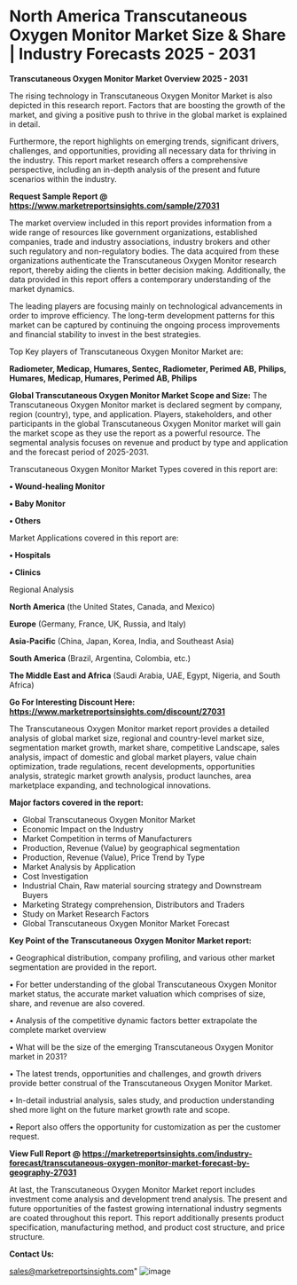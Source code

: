  # North America Transcutaneous Oxygen Monitor Market Size & Share | Industry Forecasts 2025 - 2031

<Strong> Transcutaneous Oxygen Monitor Market Overview 2025 - 2031</strong>

The rising technology in Transcutaneous Oxygen Monitor Market is also depicted in this research report. Factors that are boosting the growth of the market, and giving a positive push to thrive in the global market is explained in detail.

Furthermore, the report highlights on emerging trends, significant drivers, challenges, and opportunities, providing all necessary data for thriving in the industry. This report market research offers a comprehensive perspective, including an in-depth analysis of the present and future scenarios within the industry.

<strong>Request Sample Report @ <a href=https://www.marketreportsinsights.com/sample/27031>https://www.marketreportsinsights.com/sample/27031</a></strong>

The market overview included in this report provides information from a wide range of resources like government organizations, established companies, trade and industry associations, industry brokers and other such regulatory and non-regulatory bodies. The data acquired from these organizations authenticate the Transcutaneous Oxygen Monitor research report, thereby aiding the clients in better decision making. Additionally, the data provided in this report offers a contemporary understanding of the market dynamics.

The leading players are focusing mainly on technological advancements in order to improve efficiency. The long-term development patterns for this market can be captured by continuing the ongoing process improvements and financial stability to invest in the best strategies.

Top Key players of Transcutaneous Oxygen Monitor Market are:

<strong>Radiometer, Medicap, Humares, Sentec, Radiometer, Perimed AB, Philips, Humares, Medicap, Humares, Perimed AB, Philips</strong>

<strong><b>Global Transcutaneous Oxygen Monitor Market Scope and Size:</b></strong>
The Transcutaneous Oxygen Monitor market is declared segment by company, region (country), type, and application. Players, stakeholders, and other participants in the global Transcutaneous Oxygen Monitor market will gain the market scope as they use the report as a powerful resource. The segmental analysis focuses on revenue and product by type and application and the forecast period of 2025-2031.

Transcutaneous Oxygen Monitor Market Types covered in this report are:

<strong>• Wound-healing Monitor

• Baby Monitor

• Others</strong>

Market Applications covered in this report are:

<strong>• Hospitals

• Clinics</strong> 

Regional Analysis

<strong>North America</strong> (the United States, Canada, and Mexico)

<strong>Europe</strong> (Germany, France, UK, Russia, and Italy)

<strong>Asia-Pacific</strong> (China, Japan, Korea, India, and Southeast Asia)

<strong>South America</strong> (Brazil, Argentina, Colombia, etc.)

<strong>The Middle East and Africa</strong> (Saudi Arabia, UAE, Egypt, Nigeria, and South Africa)

<strong>Go For Interesting Discount Here: <a href=https://www.marketreportsinsights.com/discount/27031>https://www.marketreportsinsights.com/discount/27031</a></strong>

The Transcutaneous Oxygen Monitor market report provides a detailed analysis of global market size, regional and country-level market size, segmentation market growth, market share, competitive Landscape, sales analysis, impact of domestic and global market players, value chain optimization, trade regulations, recent developments, opportunities analysis, strategic market growth analysis, product launches, area marketplace expanding, and technological innovations.

<strong><b>Major factors covered in the report:</b></strong>
<ul>
  <li>Global Transcutaneous Oxygen Monitor Market </li>
  <li>Economic Impact on the Industry</li>
  <li>Market Competition in terms of Manufacturers</li>
  <li>Production, Revenue (Value) by geographical segmentation</li>
  <li>Production, Revenue (Value), Price Trend by Type</li>
  <li>Market Analysis by Application</li>
  <li>Cost Investigation</li>
  <li>Industrial Chain, Raw material sourcing strategy and Downstream Buyers</li>
  <li>Marketing Strategy comprehension, Distributors and Traders</li>
  <li>Study on Market Research Factors</li>
  <li>Global Transcutaneous Oxygen Monitor Market Forecast</li>
</ul>

<strong><b>Key Point of the Transcutaneous Oxygen Monitor Market report:</b></strong>

• Geographical distribution, company profiling, and various other market segmentation are provided in the report.

• For better understanding of the global Transcutaneous Oxygen Monitor market status, the accurate market valuation which comprises of size, share, and revenue are also covered.

• Analysis of the competitive dynamic factors better extrapolate the complete market overview

• What will be the size of the emerging Transcutaneous Oxygen Monitor market in 2031?

• The latest trends, opportunities and challenges, and growth drivers provide better construal of the Transcutaneous Oxygen Monitor Market.

• In-detail industrial analysis, sales study, and production understanding shed more light on the future market growth rate and scope.

• Report also offers the opportunity for customization as per the customer request.

<strong><b>View Full Report @ <a href=https://marketreportsinsights.com/industry-forecast/transcutaneous-oxygen-monitor-market-forecast-by-geography-27031>https://marketreportsinsights.com/industry-forecast/transcutaneous-oxygen-monitor-market-forecast-by-geography-27031</a></b></strong>


At last, the Transcutaneous Oxygen Monitor Market report includes investment come analysis and development trend analysis. The present and future opportunities of the fastest growing international industry segments are coated throughout this report. This report additionally presents product specification, manufacturing method, and product cost structure, and price structure.

<strong>Contact Us:</strong>

sales@marketreportsinsights.com"
![image](https://github.com/user-attachments/assets/5e118940-104d-4343-bb6b-3bf1abe7ed9f)
